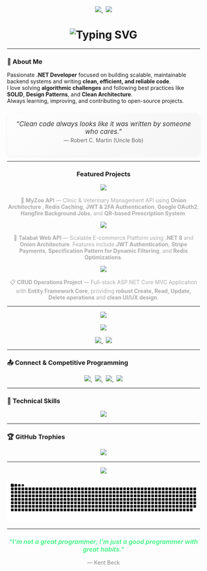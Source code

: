 <p align="center">
  <a href="https://gh-most-followed.pages.dev/egypt">
    <img src="https://img.shields.io/badge/19ᵗʰ Most Followed User 🇪🇬-2025?style=flat-square&logo=github" style="height:32px; object-fit:contain;"/>
  </a> &nbsp;
  <a href="https://committers.top/egypt">
    <img src="https://img.shields.io/badge/15ᵗʰ Most Active User 🇪🇬-2025?style=flat-square&logo=github" style="height:32px; object-fit:contain;"/>
  </a>
</p>

<h1 align="center">
  <img src="https://readme-typing-svg.herokuapp.com?font=Poppins&weight=600&size=28&duration=2500&pause=800&color=40E050&center=true&vCenter=true&width=600&lines=Abdulrahman+Fikry;Software+Engineer+%7C+.NET+Developer;Competitive+Programmer+%7C+Problem+Solver" alt="Typing SVG" />
</h1>

---

### 🧭 About Me

 Passionate **.NET Developer** focused on building scalable, maintainable backend systems and writing **clean, efficient, and reliable code**.  
 I love solving **algorithmic challenges** and following best practices like **SOLID**, **Design Patterns**, and **Clean Architecture**.  
 Always learning, improving, and contributing to open-source projects.  

<div align="center">
  <div style="background:linear-gradient(135deg,#fdfdfd,#f5f5f5); border-radius:12px; box-shadow:0 2px 8px rgba(0,0,0,0.05); padding:18px; display:inline-block; margin-top:10px;">
    <p style="font-style:italic; color:#333; font-size:17px; margin:0;">
      “Clean code always looks like it was written by someone who cares.”
    </p>
    <p style="color:#666; font-size:14px; margin-top:4px;">— Robert C. Martin (Uncle Bob)</p>
  </div>
</div>

---

<h3 align="center">Featured Projects</h3>
<div align="center">
  <a href="https://github.com/abdulrahman11a/MyZoo">
    <img src="https://github-readme-stats.vercel.app/api/pin/?username=abdulrahman11a&repo=MyZoo&theme=highcontrast" />
  </a>
  <p style="font-size:14px; color:#aaa;">
    🐾 <strong>MyZoo API</strong> — Clinic & Veterinary Management API using <strong>Onion Architecture </strong>, <strong>Redis Caching</strong>, <strong>JWT & 2FA Authentication</strong>, <strong>Google OAuth2</strong>, <strong>Hangfire Background Jobs</strong>, and <strong>QR-based Prescription System</strong>.
  </p>

  <a href="https://github.com/abdulrahman11a/Talabat_Web_Api">
    <img src="https://github-readme-stats.vercel.app/api/pin/?username=abdulrahman11a&repo=Talabat_Web_Api&theme=highcontrast" />
  </a>
  <p style="font-size:14px; color:#aaa;">
    🛒 <strong>Talabat Web API</strong> — Scalable E-commerce Platform using <strong>.NET 8</strong> and <strong>Onion Architecture</strong>. Features include <strong>JWT Authentication</strong>, <strong>Stripe Payments</strong>, <strong>Specification Pattern for Dynamic Filtering</strong>, and <strong>Redis Optimizations</strong>.
  </p>

  <a href="https://github.com/abdulrahman11a/CRUD_Operations_Project">
    <img src="https://github-readme-stats.vercel.app/api/pin/?username=abdulrahman11a&repo=CRUD_Operations_Project&theme=highcontrast" />
  </a>
  <p style="font-size:14px; color:#aaa;">
    📋 <strong>CRUD Operations Project</strong> — Full-stack ASP.NET Core MVC Application with <strong>Entity Framework Core</strong>, providing <strong>robust Create, Read, Update, Delete operations</strong> and <strong>clean UI/UX design</strong>.
  </p>
</div>

---

<p align="center">
  <a href="https://github.com/abdulrahman11a">
    <img src="https://readme-typing-svg.herokuapp.com/?lines=Follow%20for%20more%20updates!;Explore%20my%20latest%20projects;Let's%20build%20amazing%20things!&font=Poppins&center=true&color=3AF280&pause=2000">
  </a>
</p>

<p align="center">
  <a href="https://github.com/abdulrahman11a">
    <img src="https://komarev.com/ghpvc/?username=abdulrahman11a&style=flat&color=3010A0" style="height:26px; object-fit:contain;"/>
  </a>
</p>

<p align="center">
  <a href="https://drive.google.com/drive/folders/1nG5q3Yl-fvFKML0jFUDFy3qa5CEEFbpV">
    <img src="https://img.shields.io/badge/My CV-004520?style=flat-square&logo=googledrive&logoColor=white" style="height:32px; object-fit:contain;"/>
  </a> &nbsp;
  <a href="https://www.linkedin.com/in/abdulrahman-fikry-7787392a6/">
    <img src="https://img.shields.io/badge/My LinkedIn-00307A?style=flat-square&logo=linkedin&logoColor=white" style="height:32px; object-fit:contain;"/>
  </a>
</p>

---

### 📤 Connect & Competitive Programming
<p align="center">
  <a href="mailto:abdulrahmanfikry1@gmail.com">
    <img src="https://upload.wikimedia.org/wikipedia/commons/thumb/7/7e/Gmail_icon_%282020%29.svg/2560px-Gmail_icon_%282020%29.svg.png" height="43"/>
  </a> &nbsp;
  <a href="https://www.linkedin.com/in/abdulrahman-fikry-7787392a6/">
    <img src="https://raw.githubusercontent.com/rahuldkjain/github-profile-readme-generator/master/src/images/icons/Social/linked-in-alt.svg" height="48"/>
  </a> &nbsp;
  <a href="https://codeforces.com/profile/ABDULRAHMANFIKRY0">
    <img src="https://cdn.iconscout.com/icon/free/png-256/free-code-forces-logo-icon-svg-download-png-2944796.png" height="48"/>
  </a> &nbsp;
  <a href="https://leetcode.com/u/abdulrahmanfikry1/">
    <img src="https://img.icons8.com/external-tal-revivo-shadow-tal-revivo/50/000000/external-level-up-your-coding-skills-and-quickly-land-a-job-logo-shadow-tal-revivo.png" height="48"/>
  </a>
</p>

---

### 🧠 Technical Skills
<p align="center">
  <img src="https://skillicons.dev/icons?i=cs,dotnet,cpp,html,css,js,sql,mongodb,redis,docker,linux,kubernetes,azure,git,github,regex,visualstudio,vscode,postman" />
</p>

---

### 🏆 GitHub Trophies
<p align="center">
  <img src="https://github-profile-trophy.vercel.app/?username=abdulrahman11a&theme=onestar&no-bg=true&no-frame=true&row=1&column=7"/>
</p>

---

<p align="center">
  <img src="https://github-readme-stats.vercel.app/api/top-langs/?username=abdulrahman11a&layout=compact&langs_count=6&theme=highcontrast" height="135"/>
</p>

<p align="center">
  <img src="https://raw.githubusercontent.com/platane/snk/output/github-contribution-grid-snake-dark.svg">
</p>

---

<h3 align="center" style="color:#3AF280; font-weight:600; font-style:italic;">
  “I'm not a great programmer; I'm just a good programmer with great habits.”
</h3>
<p align="center" style="color:#888;">— Kent Beck</p>

